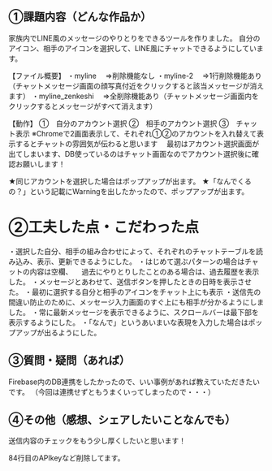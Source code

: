 ## ①課題内容（どんな作品か）

家族内でLINE風のメッセージのやりとりをできるツールを作りました。
自分のアイコン、相手のアイコンを選択して、LINE風にチャットできるようにしています。



【ファイル概要】
・myline
　⇒削除機能なし
・myline-2
　⇒1行削除機能あり（チャットメッセージ画面の顔写真付近をクリックすると該当メッセージが消えます）
・myline_zenkeshi
　⇒全削除機能あり（チャットメッセージ画面内をクリックするとメッセージがすべて消えます）


【動作】
①　自分のアカウント選択
②　相手のアカウント選択
③　チャット表示
※Chromeで2画面表示して、それぞれ①②のアカウントを入れ替えて表示するとチャットの雰囲気が伝わると思います
　最初はアカウント選択画面が出てしまいます、DB使っているのはチャット画面なのでアカウント選択後に確認お願いします！

★同じアカウントを選択した場合はポップアップが出ます。
★「なんでくるの？」という記載にWarningを出したかったので、ポップアップが出ます。


# ②工夫した点・こだわった点

・選択した自分、相手の組み合わせによって、それぞれのチャットテーブルを読み込み、表示、更新できるようにした。
・はじめて選ぶパターンの場合はチャットの内容は空欄、
　過去にやりとりしたことのある場合は、過去履歴を表示した。
・メッセージとあわせて、送信ボタンを押したときの日時を表示させた。
・最初に選択する自分と相手のアイコンをチャット上にも表示
・送信先の間違い防止のために、メッセージ入力画面のすぐ上にも相手が分かるようにしました。
・常に最新メッセージを表示できるように、スクロールバーは最下部を表示するようにした。
・「なんで」というあいまいな表現を入力した場合はポップアップが出るようにした。


## ③質問・疑問（あれば）

Firebase内のDB連携をしたかったので、いい事例があれば教えていただきたいです。
（今回は連携せずともうまくいってしまったので・・・）


## ④その他（感想、シェアしたいことなんでも）

送信内容のチェックをもう少し厚くしたいと思います！

84行目のAPIkeyなど削除してます。
